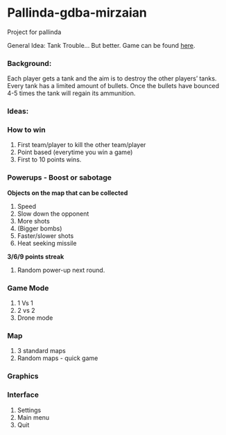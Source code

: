 # Pallinda-gdba-mirzaian
Project for pallinda

General Idea: Tank Trouble... But better. Game can be found [here](https://tanktrouble.com/).

### Background:
Each player gets a tank and the aim is to destroy the other players’ tanks. Every tank has a limited amount of bullets. Once the bullets have bounced 4-5 times the tank will regain its ammunition.

### Ideas:

### How to win
1. First team/player to kill the other team/player
2. Point based (everytime you win a game)
3. First to 10 points wins.

### Powerups - Boost or sabotage

**Objects on the map that can be collected**

1. Speed
2. Slow down the opponent
3. More shots
4. (Bigger bombs)
5. Faster/slower shots
6. Heat seeking missile

**3/6/9 points streak**

1. Random power-up next round.

### Game Mode
1. 1 Vs 1
2. 2 vs 2
3. Drone mode

### Map
1. 3 standard maps
2. Random maps - quick game


### Graphics

### Interface
1. Settings
2. Main menu
3. Quit
